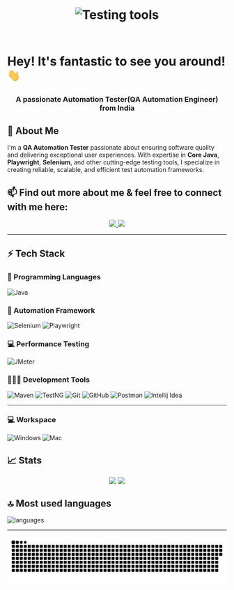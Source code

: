 
<h1 align="center">
	<img width="600" src="media/testing-tools.jpeg" alt="Testing tools">
	<br>
	<br>
</h1>



# Hey! It's fantastic to see you around! <img src="/Hi.gif" width="30px" height="30px">
<!--![](https://komarev.com/ghpvc/?username=pranjal0612&style=for-the-badge&color=0891b2&labelColor=1c1917) -->
<h3 align="center">A passionate Automation Tester(QA Automation Engineer) from India</h3>



## 🚀 About Me
I'm a **QA Automation Tester** passionate about ensuring software quality and delivering exceptional user experiences. With expertise in **Core Java**, **Playwright**, **Selenium**, and other cutting-edge testing tools, I specialize in creating reliable, scalable, and efficient test automation frameworks.

## 📫 Find out more about me & feel free to connect with me here:
<p align="center">
	<a
	 href="https://www.facebook.com/profile.php?id=100017563573221">
  <img  src="https://img.shields.io/badge/Facebook-E4405F?style=for-the-badge&logo=facebook&logoColor=white" />
</a>
        <a href="mailto:pranjalsingh94504@gmail.com">
		<img src="https://img.shields.io/badge/Gmail-D14836?style=for-the-badge&logo=gmail&logoColor=white" />
	</a>
</p>

---

## ⚡ Tech Stack


### 🚀 Programming Languages
![Java](https://img.shields.io/badge/Java-ED8B00?style=for-the-badge&logo=java&logoColor=white)

### 🧩 Automation Framework
![Selenium](https://img.shields.io/badge/Selenium-43B02A?style=for-the-badge&logo=selenium&logoColor=white)
![Playwright](https://img.shields.io/badge/Playwright-2B2B2B?style=for-the-badge&logo=playwright&logoColor=white)


### 💻 Performance Testing
![JMeter](https://img.shields.io/badge/JMeter-D22128?style=for-the-badge&logo=apache-jmeter&logoColor=white)

### 🧑🏻‍💻 Development Tools
![Maven](https://img.shields.io/badge/Maven-C71A36?style=for-the-badge&logo=apache-maven&logoColor=white)
![TestNG](https://img.shields.io/badge/TestNG-FF5722?style=for-the-badge&logo=testng&logoColor=white)
![Git](https://img.shields.io/badge/Git-F05032?style=for-the-badge&logo=git&logoColor=white)
![GitHub](https://img.shields.io/badge/GitHub-181717?style=for-the-badge&logo=github&logoColor=white)
![Postman](https://img.shields.io/badge/Postman-FF6C37?style=for-the-badge&logo=Postman&logoColor=white)
![Intellij Idea](https://img.shields.io/badge/IntellijIdea-0078D4?style=for-the-badge&logo=intellij%20idea&logoColor=white)

---

### 💻 Workspace

![Windows](https://img.shields.io/badge/Windows-0078D6?style=for-the-badge&logo=windows&logoColor=white)
![Mac](https://img.shields.io/badge/Mac-E95420?style=for-the-badge&logo=Mac&logoColor=white)

## 📈 Stats

<p align="center">
  <img width="48%" src="https://github-readme-stats.vercel.app/api?username=pranjal0612&show_icons=true&hide_border=true&theme=radical" />
  <img width="48%" src="https://github-readme-streak-stats.herokuapp.com/?user=pranjal0612&hide_border=true&theme=radical" />
</p>


## 🔝 Most used languages

  <img alt="languages" src="https://github-readme-stats.vercel.app/api/top-langs/?username=pranjal0612&layout=compact&hide_border=true&theme=radical" />

---

<p align="center">
   <img src="/github-contribution-grid-snake.svg" alt="snake">
</p>
